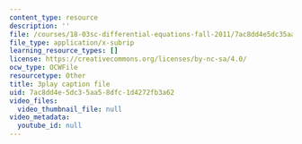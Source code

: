 ```yaml
---
content_type: resource
description: ''
file: /courses/18-03sc-differential-equations-fall-2011/7ac8dd4e5dc35aa58dfc1d4272fb3a62_vP-oRQqmeg4.vtt
file_type: application/x-subrip
learning_resource_types: []
license: https://creativecommons.org/licenses/by-nc-sa/4.0/
ocw_type: OCWFile
resourcetype: Other
title: 3play caption file
uid: 7ac8dd4e-5dc3-5aa5-8dfc-1d4272fb3a62
video_files:
  video_thumbnail_file: null
video_metadata:
  youtube_id: null
---
```

